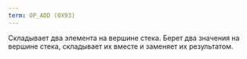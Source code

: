 ```yaml
---
term: OP_ADD (0X93)
---
```


Складывает два элемента на вершине стека. Берет два значения на вершине стека, складывает их вместе и заменяет их результатом.